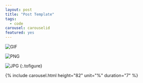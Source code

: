 ```yaml
---
layout: post
title: "Post Template"
tags:
  - code
carousel: carouselid
featured: yes
---
```


![GIF](/images/posts/animation.gif#playdate)

![PNG](/images/posts/still.png#pixel)

![JPG](/images/posts/still.jpg "Caption here")
{:.tofigure}

{% include carousel.html height="82" unit="%" duration="7" %}
